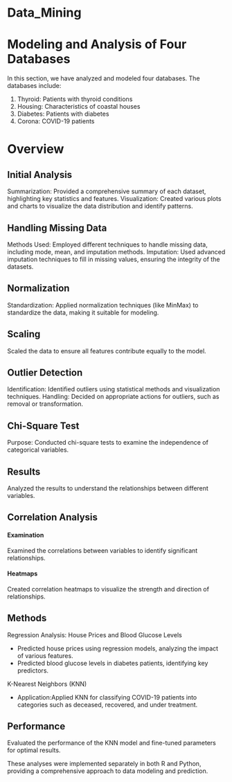 # Data_Mining

# Modeling and Analysis of Four Databases
In this section, we have analyzed and modeled four databases. The databases include:

1. Thyroid: Patients with thyroid conditions
2. Housing: Characteristics of coastal houses
3. Diabetes: Patients with diabetes
4. Corona: COVID-19 patients

# Overview
## Initial Analysis
Summarization: Provided a comprehensive summary of each dataset, highlighting key statistics and features.
Visualization: Created various plots and charts to visualize the data distribution and identify patterns.

## Handling Missing Data
Methods Used: Employed different techniques to handle missing data, including mode, mean, and imputation methods.
Imputation: Used advanced imputation techniques to fill in missing values, ensuring the integrity of the datasets.

## Normalization
Standardization: Applied normalization techniques (like MinMax) to standardize the data, making it suitable for modeling.

## Scaling
Scaled the data to ensure all features contribute equally to the model.

## Outlier Detection
Identification: Identified outliers using statistical methods and visualization techniques.
Handling: Decided on appropriate actions for outliers, such as removal or transformation.

## Chi-Square Test
Purpose: Conducted chi-square tests to examine the independence of categorical variables.

## Results
Analyzed the results to understand the relationships between different variables.

## Correlation Analysis
#### Examination
Examined the correlations between variables to identify significant relationships.

#### Heatmaps
Created correlation heatmaps to visualize the strength and direction of relationships.

## Methods
Regression Analysis: House Prices and  Blood Glucose Levels
- Predicted house prices using regression models, analyzing the impact of various features.
- Predicted blood glucose levels in diabetes patients, identifying key predictors.

K-Nearest Neighbors (KNN)
- Application:Applied KNN for classifying COVID-19 patients into categories such as deceased, recovered, and under treatment.

## Performance
Evaluated the performance of the KNN model and fine-tuned parameters for optimal results.

These analyses were implemented separately in both R and Python, providing a comprehensive approach to data modeling and prediction.
